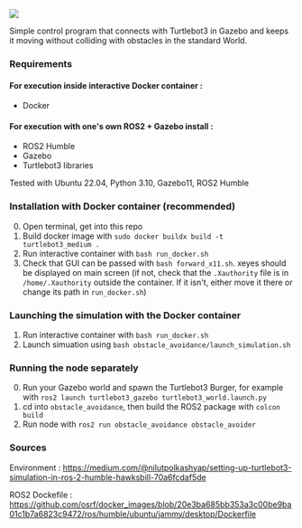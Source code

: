 ![](https://github.com/outtawouai/ROS2_obstacle_avoider/gif.gif)

Simple control program that connects with Turtlebot3 in Gazebo and keeps it moving without colliding with obstacles in the standard World.

### Requirements

#### For execution inside interactive Docker container :

- Docker

#### For execution with one's own ROS2 + Gazebo install :

- ROS2 Humble
- Gazebo
- Turtlebot3 libraries

Tested with Ubuntu 22.04, Python 3.10, Gazebo11, ROS2 Humble

### Installation with Docker container (recommended)

0. Open terminal, get into this repo
1. Build docker image with `sudo docker buildx build -t turtlebot3_medium .`
2. Run interactive container with `bash run_docker.sh`
3. Check that GUI can be passed with `bash forward_x11.sh`. xeyes should be displayed on main screen (if not, check that the `.Xauthority` file is in `/home/.Xauthority` outside the container. If it isn't, either move it there or change its path in `run_docker.sh`)

### Launching the simulation with the Docker container

1. Run interactive container with `bash run_docker.sh`
2. Launch simuation using `bash obstacle_avoidance/launch_simulation.sh`

### Running the node separately

0. Run your Gazebo world and spawn the Turtlebot3 Burger, for example with `ros2 launch turtlebot3_gazebo turtlebot3_world.launch.py`
1. cd into `obstacle_avoidance`, then build the ROS2 package with `colcon build`
2. Run node with `ros2 run obstacle_avoidance obstacle_avoider`

### Sources

Environment : https://medium.com/@nilutpolkashyap/setting-up-turtlebot3-simulation-in-ros-2-humble-hawksbill-70a6fcdaf5de

ROS2 Dockefile : https://github.com/osrf/docker_images/blob/20e3ba685bb353a3c00be9ba01c1b7a6823c9472/ros/humble/ubuntu/jammy/desktop/Dockerfile
